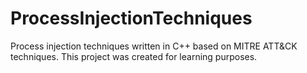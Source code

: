 # ProcessInjectionTechniques
Process injection techniques written in C++ based on MITRE ATT&amp;CK techniques. This project was created for learning purposes.
